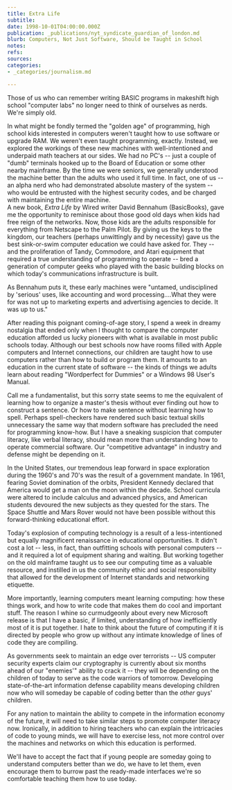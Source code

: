 ```yaml
---
title: Extra Life
subtitle: 
date: 1998-10-01T04:00:00.000Z
publication: _publications/nyt_syndicate_guardian_of_london.md
blurb: Computers, Not Just Software, Should be Taught in School
notes: 
refs: 
sources: 
categories:
- _categories/journalism.md

---
```

Those of us who can remember writing BASIC programs in makeshift high school "computer labs" no longer need to think of ourselves as nerds. We're simply old.

In what might be fondly termed the "golden age" of programming, high school kids interested in computers weren't taught how to use software or upgrade RAM. We weren't even taught programming, exactly. Instead, we explored the workings of these new machines with well-intentioned and underpaid math teachers at our sides. We had no PC's -- just a couple of "dumb" terminals hooked up to the Board of Education or some other nearby mainframe. By the time we were seniors, we generally understood the machine better than the adults who used it full time. In fact, one of us -- an alpha nerd who had demonstrated absolute mastery of the system -- who would be entrusted with the highest security codes, and be charged with maintaining the entire machine.  
A new book, *Extra Life* by Wired writer David Bennahum (BasicBooks), gave me the opportunity to reminisce about those good old days when kids had free reign of the networks. Now, those kids are the adults responsible for everything from Netscape to the Palm Pilot. By giving us the keys to the kingdom, our teachers (perhaps unwittingly and by necessity) gave us the best sink-or-swim computer education we could have asked for. They -- and the proliferation of Tandy, Commodore, and Atari equipment that required a true understanding of programming to operate -- bred a generation of computer geeks who played with the basic building blocks on which today's communications infrastructure is built.

As Bennahum puts it, these early machines were "untamed, undisciplined by 'serious' uses, like accounting and word processing....What they were for was not up to marketing experts and advertising agencies to decide. It was up to us."

After reading this poignant coming-of-age story, I spend a week in dreamy nostalgia that ended only when I thought to compare the computer education afforded us lucky pioneers with what is available in most public schools today. Although our best schools now have rooms filled with Apple computers and Internet connections, our children are taught how to use computers rather than how to build or program them. It amounts to an education in the current state of software -- the kinds of things we adults learn about reading "Wordperfect for Dummies" or a Windows 98 User's Manual.

Call me a fundamentalist, but this sorry state seems to me the equivalent of learning how to organize a master's thesis without ever finding out how to construct a sentence. Or how to make sentence without learning how to spell. Perhaps spell-checkers have rendered such basic textual skills unnecessary the same way that modern software has precluded the need for programming know-how. But I have a sneaking suspicion that computer literacy, like verbal literacy, should mean more than understanding how to operate commercial software. Our "competitive advantage" in industry and defense might be depending on it.

In the United States, our tremendous leap forward in space exploration during the 1960's and 70's was the result of a government mandate. In 1961, fearing Soviet domination of the orbits, President Kennedy declared that America would get a man on the moon within the decade. School curricula were altered to include calculus and advanced physics, and American students devoured the new subjects as they quested for the stars. The Space Shuttle and Mars Rover would not have been possible without this forward-thinking educational effort.

Today's explosion of computing technology is a result of a less-intentioned but equally magnificent renaissance in educational opportunities. It didn't cost a lot -- less, in fact, than outfitting schools with personal computers -- and it required a lot of equipment sharing and waiting. But working together on the old mainframe taught us to see our computing time as a valuable resource, and instilled in us the community ethic and social responsibility that allowed for the development of Internet standards and networking etiquette.

More importantly, learning computers meant learning computing: how these things work, and how to write code that makes them do cool and important stuff. The reason I whine so curmudgeonly about every new Microsoft release is that I have a basic, if limited, understanding of how inefficiently most of it is put together. I hate to think about the future of computing if it is directed by people who grow up without any intimate knowledge of lines of code they are compiling.

As governments seek to maintain an edge over terrorists -- US computer security experts claim our cryptography is currently about six months ahead of our "enemies'" ability to crack it -- they will be depending on the children of today to serve as the code warriors of tomorrow. Developing state-of-the-art information defense capability means developing children now who will someday be capable of coding better than the *other* guys' children.

For any nation to maintain the ability to compete in the information economy of the future, it will need to take similar steps to promote computer literacy now. Ironically, in addition to hiring teachers who can explain the intricacies of code to young minds, we will have to exercise less, not more control over the machines and networks on which this education is performed.

We'll have to accept the fact that if young people are someday going to understand computers better than we do, we have to let them, even encourage them to burrow past the ready-made interfaces we're so comfortable teaching them how to use today.
